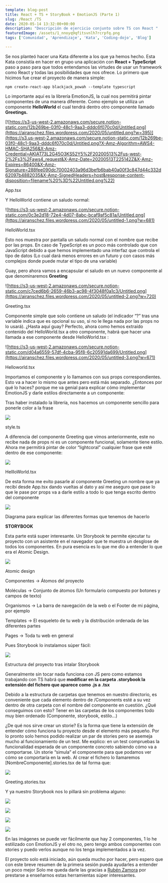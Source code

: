 ```yaml
---
template: blog-post
title: React + TS + StoryBook + EmotionJS (Parte 1)
slug: /React /TS
date: 2020-05-14 13:32:00+00:00
description: "Descripción de ejercicio conjunto sobre TS con React "
featuredImage: /assets/1_nnoyq9qfitsvnlh7rcrpfq.png
tags: ['Comunidad', 'Aprendizaje', 'Kata', 'Coding-dojo', 'Blog']

---
```

Se nos planteó hacer una Kata diferente a los que ya hemos hecho. Esta Kata consistía en hacer en grupo una aplicación con **React + TypeScript** paso a paso para que todos entendamos las virtudes de usar un framework como React y todas las posibilidades que nos ofrece. Lo primero que hicimos fue crear el proyecto de manera simple:

`npm create-react-app blackjack_powah --template typescript `

Lo importante aquí es la librería EmotionJS, la cual nos permitirá pintar componentes de una manera diferente. Como ejemplo se utiliza un componente **HelloWorld** el cual tendrá dentro otro componente llamado **Greetings.**

[![https://s3-us-west-2.amazonaws.com/secure.notion-static.com/12b269be-03f0-48c1-9aa3-dddc6f070c0d/Untitled.png](https://airanschez.files.wordpress.com/2020/05/untitled.png?w=395)](https://s3.us-west-2.amazonaws.com/secure.notion-static.com/12b269be-03f0-48c1-9aa3-dddc6f070c0d/Untitled.png?X-Amz-Algorithm=AWS4-HMAC-SHA256&X-Amz-Credential=AKIAT73L2G45O3KS52Y5%2F20200513%2Fus-west-2%2Fs3%2Faws4_request&X-Amz-Date=20200513T225142Z&X-Amz-Expires=86400&X-Amz-Signature=288fee090dc70002403a96d3befb6bab40a00f3c847d44c332d62097b4882035&X-Amz-SignedHeaders=host&response-content-disposition=filename%20%3D%22Untitled.png%22)

App.tsx

Y HelloWorld contiene un saludo normal:

![https://s3-us-west-2.amazonaws.com/secure.notion-static.com/0c3e2d18-72e4-4d07-8abc-bcaf9af5c81a/Untitled.png](https://airanschez.files.wordpress.com/2020/05/untitled-1.png?w=681)

HelloWorld.tsx

Esto nos muestra por pantalla un saludo normal con el nombre que recibe por las props. En caso de TypeScript es un poco más controlado que con JavaScript debido a que hemos implementado una interfaz que controla el tipo de datos (Lo cual dará menos errores en un futuro y con casos más complejos donde puede mutar el tipo de una variable)

Guay, pero ahora vamos a encapsular el saludo en un nuevo componente al que denominaremos **Greeting**

![https://s3-us-west-2.amazonaws.com/secure.notion-static.com/c7ced6b6-2659-46b3-ac98-4f3048f0a1c3/Untitled.png](https://airanschez.files.wordpress.com/2020/05/untitled-2.png?w=720)

Greeting.tsx

Componente simple que solo contiene un saludo (el indicador “?” tras una variable indica que es opcional su uso, si no le llega nada por las props no lo usará). ¿Hasta aquí guay? Perfecto, ahora como hemos extraído contenido del HelloWorld.tsx a otro componente, habrá que hacer una llamada a ese componente desde HelloWorld.tsx :

![https://s3-us-west-2.amazonaws.com/secure.notion-static.com/d04a6559-57df-4cba-95f8-6c20591da699/Untitled.png](https://airanschez.files.wordpress.com/2020/05/untitled-3.png?w=671)

Helloworld.tsx

Importamos el componente y lo llamamos con sus props correspondientes. Esto va a hacer lo mismo que antes pero está más separado. ¿Entonces por qué lo haces? porque me va genial para explicar cómo implementar EmotionJS y darle estilos directamente a un componente:

Tras haber instalado la librería, nos hacemos un componente sencillo para ponerle color a la frase

![](https://airanschez.files.wordpress.com/2020/05/untitled-8.png?w=411)

style.ts

A diferencia del componente Greeting que vimos anteriormente, este no recibe nada de props ni es un componente funcional, solamente tiene estilo. Ahora me permitirá pintar de color “lightcoral” cualquier frase que esté dentro de ese componente:

![](https://airanschez.files.wordpress.com/2020/05/untitled-5-1.png?w=758)

HellloWorld.tsx

De esta forma me evito pasarle al componente Greeting un nombre que ya recibí desde App.tsx dando vueltas al dato y así me aseguro que pase lo que le pase por props va a darle estilo a todo lo que tenga escrito dentro del componente

![](https://airanschez.files.wordpress.com/2020/05/untitled_document-1.png?w=1024)

Diagrama para explicar las diferentes formas que tenemos de hacerlo

**STORYBOOK**

Esta parte está super interesante. Un Storybook te permite ejecutar tu proyecto con un asistente en el navegador que te muestra un desglose de todos los componentes. En pura esencia es lo que me dio a entender lo que era el Atomic Design.

![](https://airanschez.files.wordpress.com/2020/05/untitled-6-1.png?w=1024)

Atomic design

Componentes → Átomos del proyecto

Moléculas → Conjunto de átomos (Un formulario compuesto por botones y campos de texto)

Organismos → La barra de navegación de la web o el Footer de mi página, por ejemplo

Templates → El esqueleto de tu web y la distribución ordenada de las diferentes partes

Pages → Toda tu web en general

Pues Storybook lo instalamos súper fácil:

![](https://airanschez.files.wordpress.com/2020/05/untitled-7-1.png?w=295)

Estructura del proyecto tras intalar Storybook

Generalmente sin tocar nada funciona con JS pero como estamos trabajando con TS habrá que **modificar en la carpeta .storybook la extensión del fichero que aparece como .js a .tsx**

Debido a la estructura de carpetas que tenemos en nuestro directorio, es conveniente que cada elemento dentro de /Components esté a su vez dentro de otra carpeta con el nombre del componente en cuestión. ¿Qué conseguimos con esto? Tener en las carpetas de los componentes todo muy bien ordenado (Componente, storybook, estilo…)

¿De qué nos sirve crear un storie? Es la forma que tiene la extensión de entender cómo funciona tu proyecto desde el elemento más pequeño. Por lo pronto solo hemos podido realizar un par de stories pero se asemeja mucho al funcionamiento de un test. Me explico: en un test compruebas la funcionalidad esperada de un componente concreto sabiendo cómo va a comportarse. Un storie “simula” el componente para que podamos ver cómo se comportaría en la web. Al crear el fichero lo llamaremos \[NombreComponente].stories.tsx de tal forma que:

![](https://airanschez.files.wordpress.com/2020/05/anotacin_2020-05-13_233939-1.png?w=702)

Greeting.stories.tsx

Y ya nuestro Storybook nos lo pillará sin problema alguno:

![](https://airanschez.files.wordpress.com/2020/05/anotacic3b3n-2020-05-14-000412.png)

![](https://airanschez.files.wordpress.com/2020/05/image-1.png?w=438)

![](https://airanschez.files.wordpress.com/2020/05/anotacic3b3n-2020-05-14-000412.png)

![](https://airanschez.files.wordpress.com/2020/05/image-1.png?w=438)

[](<>)[](<>)

En las imágenes se puede ver fácilmente que hay 2 componentes, 1 lo he estilizado con EmotionJS y el otro no, pero tengo ambos componentes con stories y puedo verlos aunque no los tenga implementados a la vez.



El proyecto solo está iniciado, aún queda mucho por hacer, pero espero que con este breve resumen de la primera sesión pueda ayudarles a entender un poco mejor  Solo me queda darle las gracias a [Rubén Zamora](https://rubenzagon.me/) por prestarse a enseñarnos estas herramientas súper interesantes.